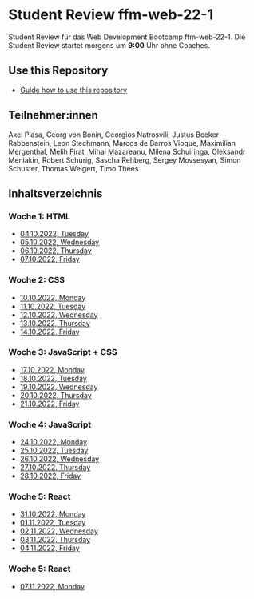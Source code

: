 # Student Review ffm-web-22-1

Student Review für das Web Development Bootcamp ffm-web-22-1.
Die Student Review startet morgens um **9:00** Uhr ohne Coaches.

## Use this Repository

- [Guide how to use this repository](/docs/install-manual.md)

## Teilnehmer:innen

Axel Plasa,
Georg von Bonin,
Georgios Natrosvili,
Justus Becker-Rabbenstein,
Leon Stechmann,
Marcos de Barros Vioque,
Maximilian Mergenthal,
Melih Firat,
Mihai Mazareanu,
Milena Schuiringa,
Oleksandr Meniakin,
Robert Schurig,
Sascha Rehberg,
Sergey Movsesyan,
Simon Schuster,
Thomas Weigert,
Timo Thees

## Inhaltsverzeichnis

### Woche 1: HTML

- [04.10.2022, Tuesday](/week1/2022-10-04-tuesday.md)
- [05.10.2022, Wednesday](/week1/2022-10-05-wednesday.md)
- [06.10.2022, Thursday](/week1/2022-10-06-thursday.md)
- [07.10.2022, Friday](/week1/2022-10-07-friday.md)

### Woche 2: CSS

- [10.10.2022, Monday](/week1/2022-10-10-monday.md)
- [11.10.2022, Tuesday](/week2/2022-10-11-tuesday.md)
- [12.10.2022, Wednesday](/week2/2022-10-12-wednesday.md)
- [13.10.2022, Thursday](/week2/2022-10-13-thursday.md)
- [14.10.2022, Friday](/week2/2022-10-14-friday.md)

### Woche 3: JavaScript + CSS

- [17.10.2022, Monday](/week2/2022-10-17-monday.md)
- [18.10.2022, Tuesday](/week3/2022-10-18-tuesday.md)
- [19.10.2022, Wednesday](/week3/2022-10-19-wednesday.md)
- [20.10.2022, Thursday](/week3/2022-10-20-thursday.md)
- [21.10.2022, Friday](/week3/2022-10-21-friday.md)

### Woche 4: JavaScript

- [24.10.2022, Monday](/week3/2022-10-24-monday.md)
- [25.10.2022, Tuesday](/week4/2022-10-25-tuesday.md)
- [26.10.2022, Wednesday](week4/2022-10-26-wednesday.md)
- [27.10.2022, Thursday](week5/2022-10-27-thursday.md)
- [28.10.2022, Friday](week5/2022-10-28-friday.md)

### Woche 5: React

- [31.10.2022, Monday](week5/2022-10-31-monday.md)
- [01.11.2022, Tuesday](week5/2022-11-01-tuesday.md)
- [02.11.2022, Wednesday](week5/2022-11-02-wednesday.md)
- [03.11.2022, Thursday](week5/2022-11-03-thursday.md)
- [04.11.2022, Friday](week5/2022-11-04-friday.md)

### Woche 5: React

- [07.11.2022, Monday](week6/2022-11-07-monday.md)
